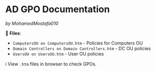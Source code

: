 # AD GPO Documentation  
*by MohamedMostafa010*  

📂 **Files**:  
- `ComputersOU on ComputersOU.htm` - Policies for Computers OU  
- `Domain Controllers on Domain Controllers.htm` - DC OU policies  
- `UsersOU on UsersOU.htm` - User OU policies  

ℹ️ View `.htm` files in browser to check GPOs.  
